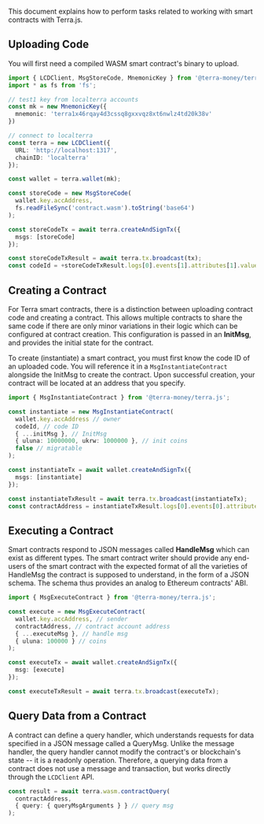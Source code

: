 This document explains how to perform tasks related to working with smart contracts with Terra.js.

## Uploading Code

You will first need a compiled WASM smart contract's binary to upload.

```ts
import { LCDClient, MsgStoreCode, MnemonicKey } from '@terra-money/terra.js';
import * as fs from 'fs';

// test1 key from localterra accounts
const mk = new MnemonicKey({
  mnemonic: 'terra1x46rqay4d3cssq8gxxvqz8xt6nwlz4td20k38v'
})

// connect to localterra
const terra = new LCDClient({
  URL: 'http://localhost:1317',
  chainID: 'localterra'
});

const wallet = terra.wallet(mk);

const storeCode = new MsgStoreCode(
  wallet.key.accAddress,
  fs.readFileSync('contract.wasm').toString('base64')
);

const storeCodeTx = await terra.createAndSignTx({
  msgs: [storeCode]
});

const storeCodeTxResult = await terra.tx.broadcast(tx);
const codeId = +storeCodeTxResult.logs[0].events[1].attributes[1].value;
```

## Creating a Contract

For Terra smart contracts, there is a distinction between uploading contract code and creating a contract. This allows multiple contracts to share the same code if there are only minor variations in their logic which can be configured at contract creation. This configuration is passed in an **InitMsg**, and provides the initial state for the contract.

To create (instantiate) a smart contract, you must first know the code ID of an uploaded code. You will reference it in a `MsgInstantiateContract` alongside the InitMsg to create the contract. Upon successful creation, your contract will be located at an address that you specify.

```ts
import { MsgInstantiateContract } from '@terra-money/terra.js';

const instantiate = new MsgInstantiateContract(
  wallet.key.accAddress // owner
  codeId, // code ID
  { ...initMsg }, // InitMsg
  { uluna: 10000000, ukrw: 1000000 }, // init coins
  false // migratable
);

const instantiateTx = await wallet.createAndSignTx({
  msgs: [instantiate]
});

const instantiateTxResult = await terra.tx.broadcast(instantiateTx);
const contractAddress = instantiateTxResult.logs[0].events[0].attributes[2].value;
```

## Executing a Contract

Smart contracts respond to JSON messages called **HandleMsg** which can exist as different types. The smart contract writer should provide any end-users of the smart contract with the expected format of all the varieties of HandleMsg the contract is supposed to understand, in the form of a JSON schema. The schema thus provides an analog to Ethereum contracts' ABI.

```ts
import { MsgExecuteContract } from '@terra-money/terra.js';

const execute = new MsgExecuteContract(
  wallet.key.accAddress, // sender
  contractAddress, // contract account address
  { ...executeMsg }, // handle msg
  { uluna: 100000 } // coins
);

const executeTx = await wallet.createAndSignTx({
  msg: [execute]
});

const executeTxResult = await terra.tx.broadcast(executeTx);
```

## Query Data from a Contract

A contract can define a query handler, which understands requests for data specified in a JSON message called a QueryMsg. Unlike the message handler, the query handler cannot modify the contract's or blockchain's state -- it is a readonly operation. Therefore, a querying data from a contract does not use a message and transaction, but works directly through the `LCDClient` API.

```ts
const result = await terra.wasm.contractQuery(
  contractAddress,
  { query: { queryMsgArguments } } // query msg
);
```